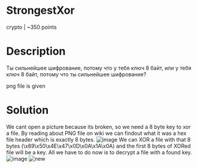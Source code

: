 # StrongestXor
crypto | ~350 points
# Description
Ты сильнейшее шифрование, потому что у тебя ключ 8 байт, или у тебя ключ 8 байт, потому что ты сильнейшее шифрование?

png file is given
# Solution
We cant open a picture because its broken, so we need a 8 byte key to xor a file.
By reading about PNG file on wiki we can findout what it was a hex file header which is exactly 8 bytes.
![image](https://github.com/danzyxd/CTFs/assets/144260597/4f727145-2c88-454e-b4ab-bbcafe8d53fd)
We can XOR a file with that 8 bytes (\x89\x50\x4E\x47\x0D\x0A\x1A\x0A) and the first 8 bytes of XORed file will be a key.
All we have to do now is to decrypt a file with a found key.
![image](https://github.com/danzyxd/CTFs/assets/144260597/88a2a849-46d5-4d51-a4c5-60213b0bd3e4)
![new](https://github.com/danzyxd/CTFs/assets/144260597/51f71362-2f23-4b7f-83ee-a95397b3e37d)
